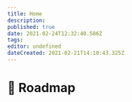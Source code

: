 ```yaml
---
title: Home
description: 
published: true
date: 2021-02-24T12:32:40.586Z
tags: 
editor: undefined
dateCreated: 2021-02-21T14:10:43.325Z
---
```


# 🏃 Roadmap